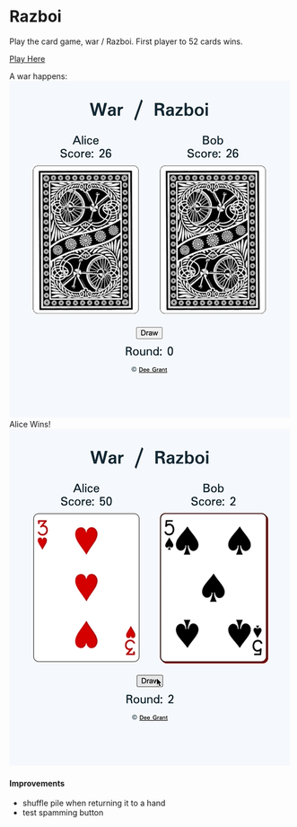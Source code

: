# Razboi
Play the card game, war / Razboi. First player to 52 cards wins.

[Play Here](https://razboi.netlify.app)

A war happens: \
![war](references/war-razboi.gif) \
Alice Wins! \
![win](references/war-alice-wins.gif)

#### Improvements
- shuffle pile when returning it to a hand
- test spamming button